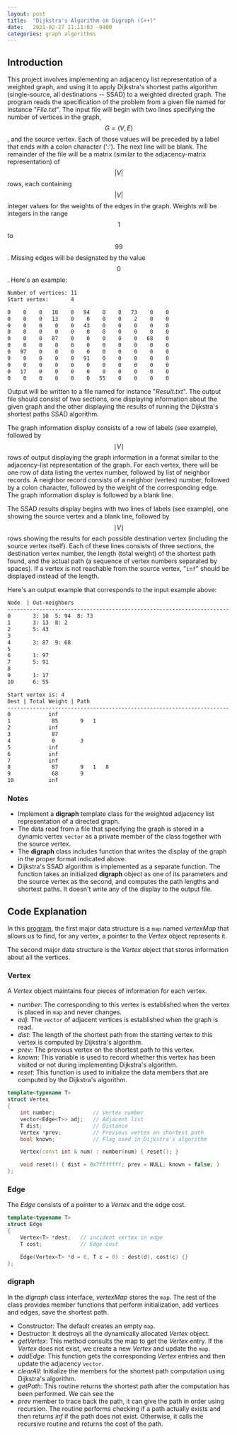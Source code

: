 ```yaml
---
layout: post
title:  "Dijkstra's Algorithm on Digraph (C++)"
date:   2021-02-27 11:11:03 -0400
categories: graph algorithms
---
```

## Introduction
This project involves implementing an adjacency list representation of a weighted graph, and using it to apply Dijkstra's shortest paths algorithm (single-source, all destinations -- SSAD) to a weighted directed graph. The program reads the specification of the problem from a given file named for instance "*File.txt*". The input file will begin with two lines specifying the number of vertices in the graph, $$G=(V, E)$$, and the source vertex. Each of those values will be preceded by a label that ends with a colon character (':'). The next line will be blank. The remainder of the file will be a matrix (similar to the adjacency-matrix representation) of $$|V|$$ rows, each containing $$|V|$$ integer values for the weights of the edges in the graph. Weights will be integers in the range $$1$$ to $$99$$. Missing edges will be designated by the value $$0$$. Here's an example:

```sh
Number of vertices: 11
Start vertex:       4    

0    0    0   10    0   94    0    0   73    0    0
0    0    0   13    0    0    0    0    2    0    0
0    0    0    0    0   43    0    0    0    0    0
0    0    0    0    0    0    0    0    0    0    0
0    0    0   87    0    0    0    0    0   68    0
0    0    0    0    0    0    0    0    0    0    0
0   97    0    0    0    0    0    0    0    0    0
0    0    0    0    0   91    0    0    0    0    0
0    0    0    0    0    0    0    0    0    0    0
0   17    0    0    0    0    0    0    0    0    0
0    0    0    0    0    0   55    0    0    0    0
```

Output will be written to a file named for instance "*Result.txt*". The output file should consist of two sections, one displaying information about the given graph and the other displaying the results of running the Dijkstra's shortest paths SSAD algorithm.

The graph information display consists of a row of labels (see example), followed by $$\mid V\mid$$ rows of output displaying the graph information in a format similar to the adjacency-list representation of the graph. For each vertex, there will be one row of data listing the vertex number, followed by list of neighbor records. A neighbor record consists of a neighbor (vertex) number, followed by a colon character, followed by the weight of the corresponding edge. The graph information display is followed by a blank line.

The SSAD results display begins with two lines of labels (see example), one showing the source vertex and a blank line, followed by $$\mid V\mid$$ rows showing the results for each possible destination vertex (including the source vertex itself). Each of these lines consists of three sections, the destination vertex number, the length (total weight) of the shortest path found, and the actual path (a sequence of vertex numbers separated by spaces). If a vertex is not reachable from the source vertex, "`inf`" should be displayed instead of the length.

Here's an output example that corresponds to the input example above:

```sh
Node  | Out-neighbors
----------------------------------------------------------------------
0       3: 10  5: 94  8: 73
1       3: 13  8: 2
2       5: 43
3      
4       3: 87  9: 68   
5           
6       1: 97   
7       5: 91   
8          
9       1: 17
10      6: 55

Start vertex is: 4
Dest | Total Weight | Path
----------------------------------------------------------------------
0            inf        
1             85       9   1
2            inf          
3             87         
4             0        3   
5            inf   
6            inf         
7            inf          
8             87       9   1   8
9             68       9   
10           inf  
```

### Notes
- Implement a **digraph** template class for the weighted adjacency list representation of a directed graph.
- The data read from a file that specifying the graph is stored in a dynamic vertex `vector` as a private member of the class together with the source vertex.
- The **digraph** class includes function that writes the display of the graph in the proper format indicated above.
- Dijkstra's SSAD algorithm is implemented as a separate function. The function takes an initialized **digraph** object as one of its parameters and the source vertex as the second, and computes the path lengths and shortest paths. It doesn't write any of the display to the output file.

## Code Explanation
In this [program](https://github.com/zyz9066/Algorithms/blob/master/Graph%20Algorithm/main.cpp), the first major data structure is a `map` named *vertexMap* that allows us to find, for any vertex, a pointer to the *Vertex* object represents it.

The second major data structure is the *Vertex* object that stores information about all the vertices.

### Vertex
A *Vertex* object maintains four pieces of information for each vertex.
- *number*: The corresponding to this vertex is established when the vertex is placed in `map` and never changes.
- *adj*: The `vector` of adjacent vertices is established when the graph is read.
- *dist*: The length of the shortest path from the starting vertex to this vertex is computed by Dijkstra's algorithm.
- *prev*: The previous vertex on the shortest path to this vertex.
- *known*: This variable is used to record whether this vertex has been visited or not during implementing Dijkstra's algorithm.
- *reset*: This function is used to initialize the data members that are computed by the Dijkstra's algorithm.

```cpp
template<typename T>
struct Vertex
{
    int number;            // Vertex number
    vector<Edge<T>> adj;   // Adjacent list
    T dist;                // Distance
    Vertex *prev;          // Previous vertex on shortest path
    bool known;            // Flag used in Dijkstra's algorithm

    Vertex(const int & num) : number(num) { reset(); }

    void reset() { dist = 0x7fffffff; prev = NULL; known = false; }
};
```

### Edge
The *Edge* consists of a pointer to a *Vertex* and the edge cost.

```cpp
template<typename T>
struct Edge
{
    Vertex<T> *dest;   // incident vertex in edge
    T cost;            // Edge cost

    Edge(Vertex<T> *d = 0, T c = 0) : dest(d), cost(c) {}
};
```

### digraph
In the *digraph* class interface, *vertexMap* stores the `map`. The rest of the class provides member functions that perform initialization, add vertices and edges, save the shortest path.
- Constructor: The default creates an empty `map`.
- Destructor: It destroys all the dynamically allocated *Vertex* object.
- *getVertex*: This method consults the map to get the *Vertex* entry. If the *Vertex* does not exist, we create a new *Vertex* and update the `map`.
- *addEdge*: This function gets the corresponding *Vertex* entries and then update the adjacency `vector`.
- *clearAll*: Initialize the members for the shortest path computation using Dijkstra's algorithm.
- *getPath*: This routine returns the shortest path after the computation has been performed. We can see the
- *prev* member to trace back the path, it can give the path in order using recursion. The routine performs checking if a path actually exists and then returns *inf* if the path does not exist. Otherwise, it calls the recursive routine and returns the cost of the path.
